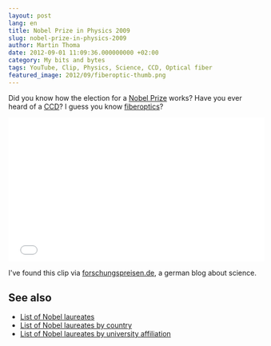```yaml
---
layout: post
lang: en
title: Nobel Prize in Physics 2009
slug: nobel-prize-in-physics-2009
author: Martin Thoma
date: 2012-09-01 11:09:36.000000000 +02:00
category: My bits and bytes
tags: YouTube, Clip, Physics, Science, CCD, Optical fiber
featured_image: 2012/09/fiberoptic-thumb.png
---
```

Did you know how the election for a <a href="http://en.wikipedia.org/wiki/Nobel_Prize">Nobel Prize</a> works? Have you ever heard of a <a href="http://en.wikipedia.org/wiki/Charge-coupled_device">CCD</a>? I guess you know <a href="http://en.wikipedia.org/wiki/Optical_fiber">fiberoptics</a>?

<iframe width="512" height="288" src="//www.youtube.com/embed/8Nt1or4tHD4" frameborder="0" allowfullscreen></iframe>

I've found this clip via <a href="http://forschungspreisen.de/post/30594203694/nobelpreis-2009-ccd-und-glasfaseroptik-wie">forschungspreisen.de</a>, a german blog about science.

<h2>See also</h2>
<ul>
  <li><a href="http://en.wikipedia.org/wiki/List_of_Nobel_laureates">List of Nobel laureates</a></li>
  <li><a href="http://en.wikipedia.org/wiki/List_of_Nobel_laureates_by_country">List of Nobel laureates by country</a></li>
  <li><a href="http://en.wikipedia.org/wiki/List_of_Nobel_laureates_by_university_affiliation">List of Nobel laureates by university affiliation</a></li>
</ul>
